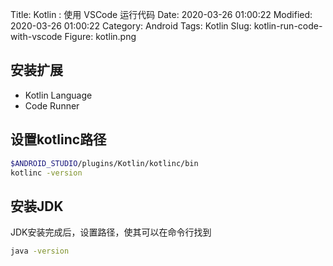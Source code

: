 Title: Kotlin : 使用 VSCode 运行代码
Date: 2020-03-26 01:00:22
Modified: 2020-03-26 01:00:22
Category: Android
Tags: Kotlin
Slug: kotlin-run-code-with-vscode
Figure: kotlin.png

## 安装扩展
- Kotlin Language
- Code Runner

## 设置kotlinc路径

```bash
$ANDROID_STUDIO/plugins/Kotlin/kotlinc/bin
kotlinc -version
```

## 安装JDK
JDK安装完成后，设置路径，使其可以在命令行找到
```bash
java -version
```